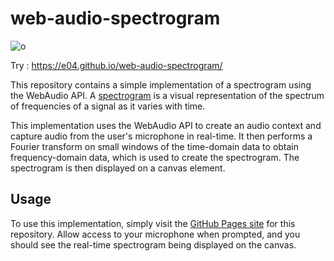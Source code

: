 # web-audio-spectrogram 

![o](https://user-images.githubusercontent.com/47185462/232289622-037f552c-ac51-40e7-9f1d-8395b072a782.gif)

Try : https://e04.github.io/web-audio-spectrogram/


This repository contains a simple implementation of a spectrogram using the WebAudio API.  A [spectrogram](https://en.wikipedia.org/wiki/Spectrogram) is a visual representation of the spectrum of frequencies of a signal as it varies with time.

This implementation uses the WebAudio API to create an audio context and capture audio from the user's microphone in real-time. It then performs a Fourier transform on small windows of the time-domain data to obtain frequency-domain data, which is used to create the spectrogram. The spectrogram is then displayed on a canvas element.

## Usage

To use this implementation, simply visit the [GitHub Pages site](https://e04.github.io/web-audio-spectrogram/) for this repository. Allow access to your microphone when prompted, and you should see the real-time spectrogram being displayed on the canvas.


